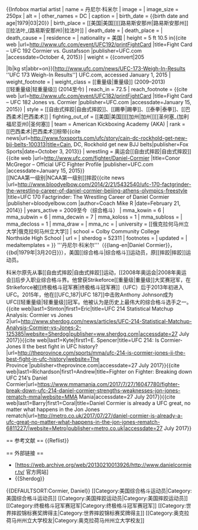 {{Infobox martial artist
| name            = 丹尼尔·科米尔
| image           =
| image_size      = 250px
| alt             = 
| other_names     = DC
| caption         = 
| birth_date      = {{birth date and age|1979|03|20}}
| birth_place     = [[美国|美国]][[路易斯安那州|路易斯安那州]][[拉法叶_(路易斯安那州)|拉法叶]]
| death_date      = 
| death_place     = 
| death_cause     = 
| residence       = 
| nationality     = 美国
| height          = 5 ft 10.5 in<ref name=UFC192stats>{{cite web |url=http://www.ufc.com/event/UFC192/printFightCard |title=Fight Card – UFC 192 Cormier vs. Gustafsson |publisher=UFC.com |accessdate=October 4, 2015}}</ref>
| weight          = {{convert|205

|lb|kg st|abbr=on}}<ref>[http://www.ufc.com/news/UFC-173-Weigh-In-Results ''UFC 173 Weigh-In Results''] UFC.com, accessed January 1, 2015</ref>
| weight_footnote = 
| weight_class    = [[重量级|重量级]] (2009–2013)<br>[[轻重量级|轻重量级]] (2014至今)
| reach_in        = 72.5
| reach_footnote = <ref>{{cite web |url=http://www.ufc.com/event/UFC182/printFightCard |title=Fight Card – UFC 182 Jones vs. Cormier |publisher=UFC.com |accessdate=January 15, 2015}}</ref>
| style = [[自由式摔跤|自由式摔跤]]、[[踢拳|踢拳]]、[[泰拳|泰拳]]、[[巴西柔术|巴西柔术]]
| fighting_out_of = [[美国|美国]][[加州|加州]][[圣何塞_(加利福尼亚州)|圣何塞]]
| team            = American Kickboxing Academy (AKA)
| rank            =[[巴西柔术|巴西柔术]]棕带<ref>{{cite news|url=http://www.foxsports.com/ufc/story/cain-dc-rockhold-get-new-bjj-belts-100313|title=Cain, DC, Rockhold get new BJJ belts|publisher=Fox Sports|date=October 3, 2013}}</ref>
| wrestling       = 奥运会[[自由式摔跤|自由式摔跤]]<ref name=UFCprofile>{{cite web |url=http://www.ufc.com/fighter/Daniel-Cormier |title=Conor McGregor – Official UFC Fighter Profile |publisher=UFC.com |accessdate=January 15, 2015}}</ref><br /> [[NCAA第一级别|NCAA第一级别]]摔跤<ref>{{cite news |url=http://www.bloodyelbow.com/2014/2/21/5432540/ufc-170-factgrinder-the-wrestling-career-of-daniel-cormier-beijing-athens-olympics-freestyle |title=UFC 170 Factgrinder: The Wrestling Career of Daniel Cormier |publisher=bloodyelbow.com |author=Coach Mike R |date=February 21, 2014}}</ref>
| years_active    = 2009至今（综合格斗）
| mma_kowin       = 6
| mma_subwin      = 6
| mma_decwin      = 7
| mma_koloss      = 1
| mma_subloss     = 
| mma_decloss     = 1
| mma_draw        = 
| mma_nc          = 
| university      = [[俄克拉何马州立大学|俄克拉何马州立大学]]
| school          = Colby Community College<br /> Northside High School
| url             = 
| sherdog         = 52311
| footnotes       = 
| updated         = 
| medaltemplates  = 
}}
'''丹尼尔·科米尔'''（{{lang-en|Daniel Cormier}}，{{bd|1979年|3月20日}}），美国[[综合格斗|综合格斗]]运动员，原[[摔跤|摔跤]]运动员。

科米尔原先从事[[自由式摔跤|自由式摔跤]]运动，[[2008年奥运会|2008年奥运会]]后步入职业综合格斗界。他曾获Strikeforce[[重量级|重量级]]大奖赛冠军，在Strikeforce被[[终极格斗冠军赛|终极格斗冠军赛]]（UFC）后于2013年初进入UFC。2015年，他在[[UFC_187|UFC 187]]中击败Anthony Johnson成为UFC[[轻重量级|轻重量级]]冠军。他被认为是历史上最伟大的综合格斗选手之一。<ref>{{cite web|last1=Stinton|first1=Eric|title=UFC 214 Statistical Matchup Analysis: Cormier vs Jones 2|url=http://www.sherdog.com/news/articles/UFC-214-Statistical-Matchup-Analysis-Cormier-vs-Jones-2-125385|website=Sherdog|publisher=ww.sherdog.com|accessdate=27 July 2017}}</ref><ref>{{cite web|last1=Kyte|first1=E. Spencer|title=UFC 214: Is Cormier-Jones II the best fight in UFC history?|url=http://theprovince.com/sports/mma/ufc-214-is-cormier-jones-ii-the-best-fight-in-ufc-history|website=The Province`|publisher=theprovince.com|accessdate=27 July 2017}}</ref><ref>{{cite web|last1=Richardson|first1=Andrew|title=Fighter on Fighter: Breaking down UFC 214’s Daniel Cormier|url=https://www.mmamania.com/2017/7/27/16047780/fighter-break-down-ufc-214-daniel-cormier-strengths-weaknesses-jon-jones-rematch-mma|website=MMA Mania|accessdate=27 July 2017}}</ref><ref>{{cite web|last1=Barry|first1=Coral|title=Daniel Cormier is already a UFC great, no matter what happens in the Jon Jones rematch|url=http://metro.co.uk/2017/07/27/daniel-cormier-is-already-a-ufc-great-no-matter-what-happens-in-the-jon-jones-rematch-6811227/|website=Metro|publisher=metro.co.uk|accessdate=27 July 2017}}</ref>

== 参考文献 ==
{{Reflist}}

== 外部链接 ==
* [https://web.archive.org/web/20130210013926/http://www.danielcormier.tv/ 官方网站]
* {{Sherdog}}

{{DEFAULTSORT:Cormier, Daniel}}
[[Category:美国综合格斗运动员|Category:美国综合格斗运动员]]
[[Category:美国摔跤运动员|Category:美国摔跤运动员]]
[[Category:终极格斗冠军赛冠军|Category:终极格斗冠军赛冠军]]
[[Category:世界摔跤锦标赛奖牌得主|Category:世界摔跤锦标赛奖牌得主]]
[[Category:奥克拉荷马州州立大学校友|Category:奥克拉荷马州州立大学校友]]